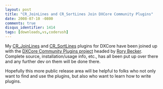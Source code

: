 ```yaml
---
layout: post
title: "CR_JoinLines and CR_SortLines Join DXCore Community Plugins"
date: 2008-07-10 -0800
comments: true
disqus_identifier: 1414
tags: [downloads,vs,coderush]
---
```

My
[CR\_JoinLines](/archive/2005/08/30/cr_joinlines-join-lines-in-visual-studio-code-editor-via.aspx)
and
[CR\_SortLines](/archive/2005/09/06/cr_sortlines-sort-lines-in-visual-studio-code-editor-via.aspx)
plugins for DXCore have been joined up with the [DXCore Community
Plugins project](http://code.google.com/p/dxcorecommunityplugins/)
headed by [Rory Becker](http://rorybecker.blogspot.com). Complete
source, installation/usage info, etc., has all been put up over there
and any further dev on them will be done there.

Hopefully this more public release area will be helpful to folks who not
only want to find and use the plugins, but also who want to learn how to
write plugins.

